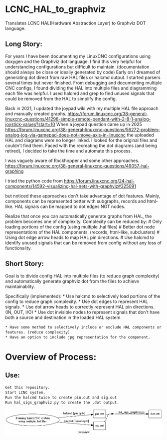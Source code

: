 # LCNC_HAL_to_graphviz
Translates LCNC HAL(Hardware Abstraction Layer) to Graphviz DOT language.



## Long Story:

For years I have been documenting my LinuxCNC configurations using doxygen and the Graphviz dot language.
I find this very helpful for understanding configurations but difficult to maintain. (documentation should always be close or ideally generated by code)
Early on I dreamed of generating dot direct from raw HAL files or halcmd output. 
I started parsers several times but never finished.
From debugging and documenting multiple CNC configs, I found dividing the HAL into multiple files and diagramming each file was helpful.
I used halcmd and grep to find unused signals that could be removed from the HAL to simplify the config.

Back in 2021, I updated the joypad wiki with my multiple HAL file approach and manually created graphs. 
https://forum.linuxcnc.org/38-general-linuxcnc-questions/41298-simple-remote-pendant-with-2-8-1-analog-joystick-values?start=10
When a joypad question came up in 2025 https://forum.linuxcnc.org/38-general-linuxcnc-questions/56272-problem-analog-jog-via-gamepad-does-not-move-axis-in-linuxcnc the uploaded HAL and diagrams were no longer linked.
I looked for the original files and couldn't find them. 
Faced with the recreating the dot diagrams (and being retired), I decided to take the time and automate this process.

I was vaguely aware of Rockhopper and some other approaches.
https://forum.linuxcnc.org/38-general-linuxcnc-questions/49057-hal-graphing

I tried the python code from 
https://forum.linuxcnc.org/24-hal-components/14592-visualizing-hal-nets-with-graphviz#325091

but noticed these approaches don't take advantage of dot features. 
Mainly, components can be represented better with subgraphs, records and html-like.
HAL signals can be mapped to dot edges NOT nodes.

Realize that once you can automatically generate graphs from HAL, the problem becomes one of complexity.
Complexity can be reduced by:
    # Only loading portions of the config (using multiple .hal files)
    # Better dot node representations of the HAL components. (records, html-like, subclusters)
    # Using dot edge arrow heads to map HAL pin directions.
    # Use halcmd to identify unused signals that can be removed from config without any loss of functionality.



## Short Story:

Goal is to divide config HAL into multiple files (to reduce graph complexity) and automatically generate graphviz dot from the files to achieve maintainablity.


Specifically (implemented):
    * Use halcmd to selectively load portions of the config to reduce graph complexity.
    * Use dot edges to represent HAL signals.
    * Use dot arrow heads to correctly represent HAL pin directions. (IN, OUT, I/O)
    * Use dot invisible nodes to represent signals that don't have both a source and destination in the loaded HAL system.

    * Have some method to selectively include or exclude HAL components or features. (reduce complexity)
    * Have an option to include jpg representation for the component.

# Overview of Process:

## Use:
    Get this repository.
    Start LCNC system.
    Run the halcmd twice to create pin.out and sig.out
    Run hal_sigs_graphviz.py to create the .dot output.

![Image of process diagram.](./assets/Overview.png)

